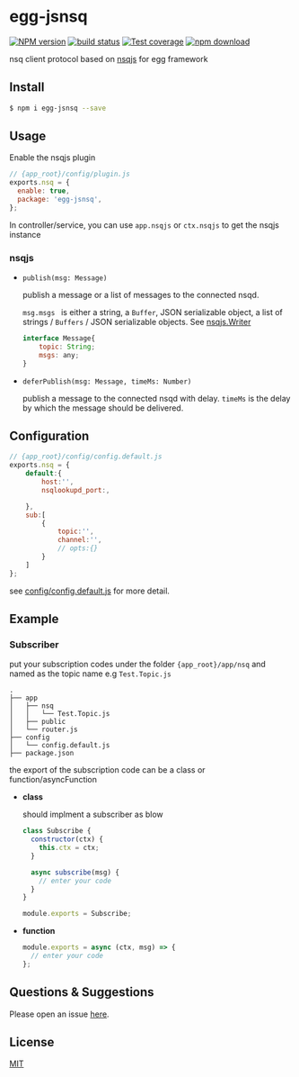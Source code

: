 # egg-jsnsq

[![NPM version][npm-image]][npm-url]
[![build status][travis-image]][travis-url]
[![Test coverage][codecov-image]][codecov-url]
[![npm download][download-image]][download-url]

[npm-image]: https://img.shields.io/npm/v/egg-jsnsq.svg?style=flat-square
[npm-url]: https://npmjs.org/package/egg-jsnsq
[travis-image]: https://img.shields.io/travis/clanaid/egg-jsnsq.svg?style=flat-square
[travis-url]: https://travis-ci.org/clanaid/egg-jsnsq
[codecov-image]: https://img.shields.io/codecov/c/github/clanaid/egg-jsnsq.svg?style=flat-square
[codecov-url]: https://codecov.io/github/clanaid/egg-jsnsq?branch=master
[download-image]: https://img.shields.io/npm/dm/egg-jsnsq.svg?style=flat-square
[download-url]: https://npmjs.org/package/egg-jsnsq

nsq client protocol based on [nsqjs](https://github.com/dudleycarr/nsqjs) for egg framework

## Install

```bash
$ npm i egg-jsnsq --save
```

## Usage

Enable the nsqjs plugin

```js
// {app_root}/config/plugin.js
exports.nsq = {
  enable: true,
  package: 'egg-jsnsq',
};
```

In controller/service, you can use `app.nsqjs` or `ctx.nsqjs` to get the nsqjs instance

### nsqjs

- `publish(msg: Message)`

  publish a message or a list of messages to the connected nsqd. 

  `msg.msgs ` is either a string, a `Buffer`, JSON serializable object, a list of strings / `Buffers` / JSON serializable objects. See [nsqjs.Writer]( https://github.com/dudleycarr/nsqjs )

  ```js
  interface Message{
      topic: String;
      msgs: any;
  }
  ```

  

- `deferPublish(msg: Message, timeMs: Number)`

  publish a message to the connected nsqd with delay.   `timeMs` is the delay by which the message should be delivered. 

## Configuration

```js
// {app_root}/config/config.default.js
exports.nsq = {
    default:{
        host:'',
        nsqlookupd_port:,

    },
    sub:[
        {
            topic:'',
            channel:'',
            // opts:{}
        }
    ]
};
```

see [config/config.default.js](config/config.default.js) for more detail.

## Example

### Subscriber

put your subscription codes under the folder `{app_root}/app/nsq` and named as the topic name e.g `Test.Topic.js`

```
.
├── app
│   ├── nsq
│   │   └── Test.Topic.js
│   ├── public
│   └── router.js
├── config
│   └── config.default.js
├── package.json
```

the export of the subscription code can be a class or function/asyncFunction

- **class**

  should implment a subscriber as blow

  ```js
  class Subscribe {
    constructor(ctx) {
      this.ctx = ctx;
    }

    async subscribe(msg) {
      // enter your code
    }
  }

  module.exports = Subscribe;
  ```

* **function**

  ```js
  module.exports = async (ctx, msg) => {
    // enter your code
  };
  ```

## Questions & Suggestions

Please open an issue [here](https://github.com/clanaid/egg-jsnsq/issues).

## License

[MIT](LICENSE)

